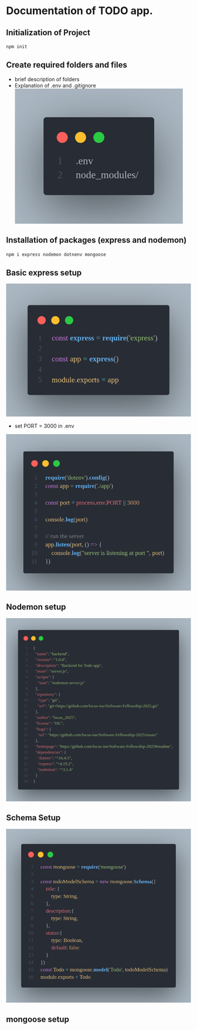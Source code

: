 # Documentation of TODO app.

## Initialization of Project

```bash
npm init
```

## Create required folders and files

- brief description of folders
- Explanation of .env and .gitignore
  <img src="./screenshots/gitignore.png" />

## Installation of packages (express and nodemon)

```bash
npm i express nodemon dotnenv mongoose
```

## Basic express setup

<img src="./screenshots/initial.png" />

- set PORT = 3000 in .env

<img src="./screenshots/serverConfig.png" />

## Nodemon setup

<img src="./screenshots/nodemon.png"/>

## Schema Setup
<img src="./screenshots/schema.png" />

## mongoose setup
